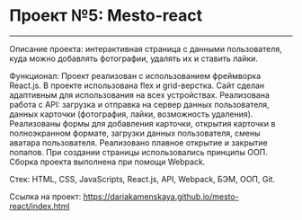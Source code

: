 # Проект №5: Mesto-react
------
Описание проекта: интерактивная страница с данными пользователя, куда можно добавлять фотографии, удалять их и ставить лайки.  
  
Функционал: Проект реализован с использованием фреймворка React.js. В проекте использована flex и grid-верстка. Сайт сделан адаптивным для использования на всех устройствах. Реализована работа с API: загрузка и отправка на сервер данных пользователя, данных карточки (фотография, лайки, возможность удаления). Реализованы формы для добавления карточки, открытия карточки в полноэкранном формате, загрузки данных пользователя, смены аватара пользователя. Реализовано плавное открытие и закрытие попапов. При создании страницы использовались принципы ООП. Сборка проекта выполнена при помощи Webpack.  
  
Стек: HTML, CSS, JavaScripts, React.js, API, Webpack, БЭМ, ООП, Git.  
  
Ссылка на проект: https://dariakamenskaya.github.io/mesto-react/index.html  
